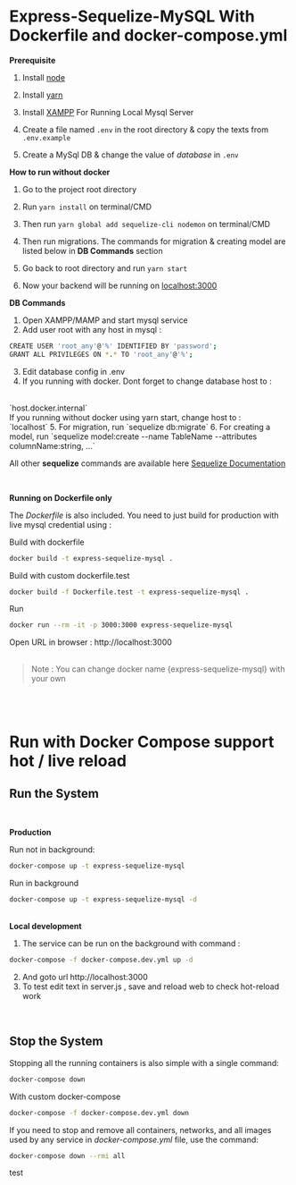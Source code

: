 # Express-Sequelize-MySQL With Dockerfile and docker-compose.yml


**Prerequisite**

1. Install [node](https://nodejs.org/de/download/)
2. Install [yarn](https://classic.yarnpkg.com/en/docs/install/)
3. Install [XAMPP](https://www.apachefriends.org/download.html) For Running Local Mysql Server

4. Create a file named `.env` in the root directory & copy the texts from `.env.example`
5. Create a MySql DB & change the value of _database_ in `.env`

**How to run without docker**

1. Go to the project root directory
2. Run `yarn install` on terminal/CMD
3. Then run `yarn global add sequelize-cli nodemon` on terminal/CMD

6. Then run migrations. The commands for migration & creating model are listed below in **DB Commands** section
7. Go back to root directory and run `yarn start`
8. Now your backend will be running on [localhost:3000](http://localhost:3000)

**DB Commands**

1. Open XAMPP/MAMP and start mysql service
2. Add user root with any host in mysql : 

```bash
CREATE USER 'root_any'@'%' IDENTIFIED BY 'password';
GRANT ALL PRIVILEGES ON *.* TO 'root_any'@'%';
```
3. Edit database config in .env
4. If you running with docker. Dont forget to change database host to : 
<br> 
`host.docker.internal` 
<br>
If you running without docker using yarn start, change host to : <br> 
`localhost` 
5. For migration, run `sequelize db:migrate`
6. For creating a model, run `sequelize model:create --name TableName --attributes columnName:string, ...`

All other **sequelize** commands are available here [Sequelize Documentation](https://sequelize.org/master/manual/model-basics.html)

<br>

**Running on Dockerfile only**

The _Dockerfile_ is also included. You need to just build for production with live mysql credential using :

Build with dockerfile
```bash
docker build -t express-sequelize-mysql .
```

Build with custom dockerfile.test
```bash
docker build -f Dockerfile.test -t express-sequelize-mysql .
```

Run
```bash
docker run --rm -it -p 3000:3000 express-sequelize-mysql
```

Open URL in browser : http://localhost:3000
<br><br>

> Note : You can change docker name {express-sequelize-mysql} with your own

<br><br>

# Run with Docker Compose support hot / live reload

## Run the System
<br>

<b>Production</b>

Run not in background:
```bash
docker-compose up -t express-sequelize-mysql
```

Run in background
```bash
docker-compose up -t express-sequelize-mysql -d 
```
<br>
<b>Local development</b>

1. The service can be run on the background with command :
```bash
docker-compose -f docker-compose.dev.yml up -d
```
2. And goto url http://localhost:3000
3. To test edit text in server.js , save and reload web to check hot-reload work

<br>

## Stop the System
Stopping all the running containers is also simple with a single command:
```bash
docker-compose down
```

With custom docker-compose
```bash
docker-compose -f docker-compose.dev.yml down
```

If you need to stop and remove all containers, networks, and all images used by any service in <em>docker-compose.yml</em> file, use the command:
```bash
docker-compose down --rmi all
```

test